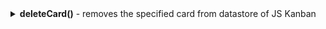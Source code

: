 <details>
<summary markdown="span"> <b>deleteCard()</b> - removes the specified card from datastore of JS Kanban</summary>

### Usage

`deleteCard: ({ id: string }) => void;`

### Parameters

- `id: string` - the **ID** of the card to be deleted

### Example

```jsx
// remove card by its id
kanban.deleteCard({ id: "1" });
```
</details>
